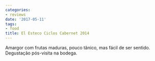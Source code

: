 ```yaml
---
categories:
- reviews
date: '2017-05-11'
tags:
- food
title: El Esteco Ciclos Cabernet 2014
---
```


Amargor com frutas maduras, pouco tânico, mas fácil de ser sentido. Degustação pós-visita na bodega.